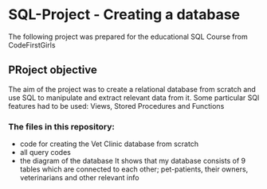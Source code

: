 # SQL-Project - Creating a database

The following project was prepared for the educational SQL Course from CodeFirstGirls

## PRoject objective

The aim of the project was to create a relational database from scratch and use SQL to manipulate and extract relevant data from it.
Some particular SQl features had to be used: Views, Stored Procedures and Functions

### The files in this repository:

- code for creating the Vet Clinic database from scratch
- all query codes 
- the diagram of the database
It shows that my database consists of 9 tables which are connected to each other; pet-patients, their owners, veterinarians and other relevant info
